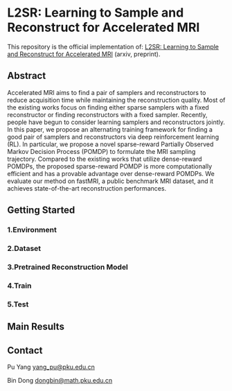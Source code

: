 # L2SR: Learning to Sample and Reconstruct for Accelerated MRI
This repository is the official implementation of: [L2SR: Learning to Sample and Reconstruct for Accelerated MRI](https://arxiv.org/abs/2212.02190) (arxiv, preprint).

## Abstract 
Accelerated MRI aims to find a pair of samplers and reconstructors to reduce acquisition time while maintaining the reconstruction quality. Most of the existing works focus on finding either sparse samplers with a fixed reconstructor or finding reconstructors with a fixed sampler. Recently, people have begun to consider learning samplers and reconstructors jointly. In this paper, we propose an alternating training framework for finding a good pair of samplers and reconstructors via deep reinforcement learning (RL). In particular, we propose a novel sparse-reward Partially Observed Markov Decision Process (POMDP) to formulate the MRI sampling trajectory. Compared to the existing works that utilize dense-reward POMDPs, the proposed sparse-reward POMDP is more computationally efficient and has a provable advantage over dense-reward POMDPs. We evaluate our method on fastMRI, a public benchmark MRI dataset, and it achieves state-of-the-art reconstruction performances.

## Getting Started

### 1.Environment

### 2.Dataset 

### 3.Pretrained Reconstruction Model

### 4.Train

### 5.Test


## Main Results

## Contact

Pu Yang [yang_pu@pku.edu.cn](mailto:yang_pu@pku.edu.cn)

Bin Dong [dongbin@math.pku.edu.cn](mailto:dongbin@math.pku.edu.cn)
